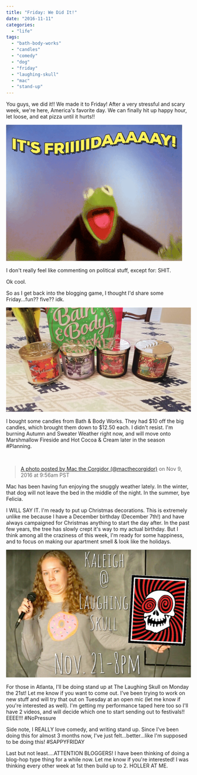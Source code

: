 ```yaml
---
title: "Friday: We Did It!"
date: "2016-11-11"
categories: 
  - "life"
tags: 
  - "bath-body-works"
  - "candles"
  - "comedy"
  - "dog"
  - "friday"
  - "laughing-skull"
  - "mac"
  - "stand-up"
---
```


You guys, we did it!! We made it to Friday! After a very stressful and scary week, we're here, America's favorite day. We can finally hit up happy hour, let loose, and eat pizza until it hurts!!

![giphy](images/giphy.gif)

I don't really feel like commenting on political stuff, except for: SHIT.

Ok cool.

So as I get back into the blogging game, I thought I'd share some Friday...fun?? five?? idk.

![candles](images/candles-1024x576.jpg)

I bought some candles from Bath & Body Works. They had $10 off the big candles, which brought them down to $12.50 each. I didn't resist. I'm burning Autumn and Sweater Weather right now, and will move onto Marshmallow Fireside and Hot Cocoa & Cream later in the season #Planning.

 

> [A photo posted by Mac the Corgidor (@macthecorgidor)](https://www.instagram.com/p/BMmTu2zBl5g/) on Nov 9, 2016 at 9:56am PST

<script async defer="" src="//platform.instagram.com/en_US/embeds.js"></script>

Mac has been having fun enjoying the snuggly weather lately. In the winter, that dog will not leave the bed in the middle of the night. In the summer, bye Felicia.

I WILL SAY IT. I'm ready to put up Christmas decorations. This is extremely unlike me because I have a December birthday (December 7th!) and have always campaigned for Christmas anything to start the day after. In the past few years, the tree has slowly crept it's way to my actual birthday. But I think among all the craziness of this week, I'm ready for some happiness, and to focus on making our apartment smell & look like the holidays.

![laughingskullflyer](images/laughingskullflyer-1024x708.png)

For those in Atlanta, I'll be doing stand up at The Laughing Skull on Monday the 21st! Let me know if you want to come out. I've been trying to work on new stuff and will try that out on Tuesday at an open mic (let me know if you're interested as well). I'm getting my performance taped here too so I'll have 2 videos, and will decide which one to start sending out to festivals!! EEEE!!! #NoPressure

Side note, I REALLY love comedy, and writing stand up. Since I've been doing this for almost 3 months now, I've just felt...better...like I'm supposed to be doing this! #SAPPYFRIDAY

Last but not least....ATTENTION BLOGGERS! I have been thinking of doing a blog-hop type thing for a while now. Let me know if you're interested! I was thinking every other week at 1st then build up to 2. HOLLER AT ME.
